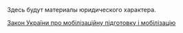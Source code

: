 Здесь будут материалы юридического характера.

[Закон України про мобілізаційну підготовку і мобілізацію](https://zakon.rada.gov.ua/laws/show/3543-12#Text)